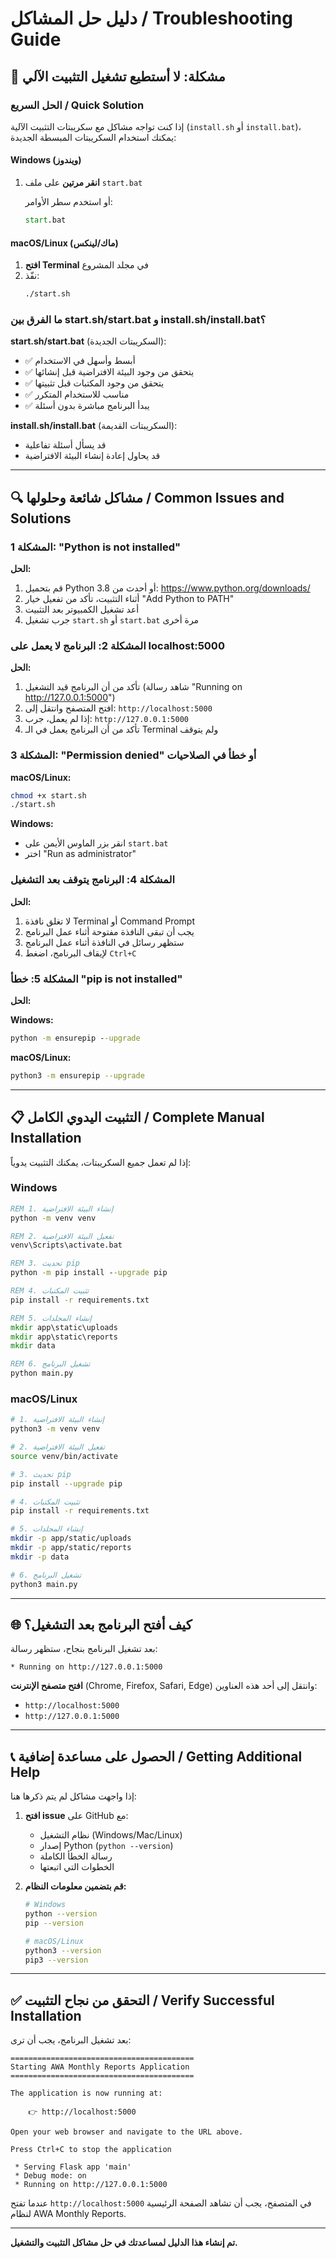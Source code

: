 # دليل حل المشاكل / Troubleshooting Guide

## 🚨 مشكلة: لا أستطيع تشغيل التثبيت الآلي

### الحل السريع / Quick Solution

إذا كنت تواجه مشاكل مع سكريبتات التثبيت الآلية (`install.sh` أو `install.bat`)، يمكنك استخدام السكريبتات المبسطة الجديدة:

#### Windows (ويندوز)

1. **انقر مرتين** على ملف `start.bat`
   
   أو استخدم سطر الأوامر:
   ```cmd
   start.bat
   ```

#### macOS/Linux (ماك/لينكس)

1. **افتح Terminal** في مجلد المشروع
2. نفّذ:
   ```bash
   ./start.sh
   ```

### ما الفرق بين start.sh/start.bat و install.sh/install.bat؟

**start.sh/start.bat** (السكريبتات الجديدة):
- ✅ أبسط وأسهل في الاستخدام
- ✅ يتحقق من وجود البيئة الافتراضية قبل إنشائها
- ✅ يتحقق من وجود المكتبات قبل تثبيتها
- ✅ مناسب للاستخدام المتكرر
- ✅ يبدأ البرنامج مباشرة بدون أسئلة

**install.sh/install.bat** (السكريبتات القديمة):
- قد يسأل أسئلة تفاعلية
- قد يحاول إعادة إنشاء البيئة الافتراضية

---

## 🔍 مشاكل شائعة وحلولها / Common Issues and Solutions

### المشكلة 1: "Python is not installed"

**الحل:**
1. قم بتحميل Python 3.8 أو أحدث من: https://www.python.org/downloads/
2. أثناء التثبيت، تأكد من تفعيل خيار "Add Python to PATH"
3. أعد تشغيل الكمبيوتر بعد التثبيت
4. جرب تشغيل `start.sh` أو `start.bat` مرة أخرى

### المشكلة 2: البرنامج لا يعمل على localhost:5000

**الحل:**
1. تأكد من أن البرنامج قيد التشغيل (شاهد رسالة "Running on http://127.0.0.1:5000")
2. افتح المتصفح وانتقل إلى: `http://localhost:5000`
3. إذا لم يعمل، جرب: `http://127.0.0.1:5000`
4. تأكد من أن البرنامج يعمل في الـ Terminal ولم يتوقف

### المشكلة 3: "Permission denied" أو خطأ في الصلاحيات

**macOS/Linux:**
```bash
chmod +x start.sh
./start.sh
```

**Windows:**
- انقر بزر الماوس الأيمن على `start.bat`
- اختر "Run as administrator"

### المشكلة 4: البرنامج يتوقف بعد التشغيل

**الحل:**
1. لا تغلق نافذة Terminal أو Command Prompt
2. يجب أن تبقى النافذة مفتوحة أثناء عمل البرنامج
3. ستظهر رسائل في النافذة أثناء عمل البرنامج
4. لإيقاف البرنامج، اضغط `Ctrl+C`

### المشكلة 5: خطأ "pip is not installed"

**الحل:**

**Windows:**
```cmd
python -m ensurepip --upgrade
```

**macOS/Linux:**
```bash
python3 -m ensurepip --upgrade
```

---

## 📋 التثبيت اليدوي الكامل / Complete Manual Installation

إذا لم تعمل جميع السكريبتات، يمكنك التثبيت يدوياً:

### Windows

```cmd
REM 1. إنشاء البيئة الافتراضية
python -m venv venv

REM 2. تفعيل البيئة الافتراضية
venv\Scripts\activate.bat

REM 3. تحديث pip
python -m pip install --upgrade pip

REM 4. تثبيت المكتبات
pip install -r requirements.txt

REM 5. إنشاء المجلدات
mkdir app\static\uploads
mkdir app\static\reports
mkdir data

REM 6. تشغيل البرنامج
python main.py
```

### macOS/Linux

```bash
# 1. إنشاء البيئة الافتراضية
python3 -m venv venv

# 2. تفعيل البيئة الافتراضية
source venv/bin/activate

# 3. تحديث pip
pip install --upgrade pip

# 4. تثبيت المكتبات
pip install -r requirements.txt

# 5. إنشاء المجلدات
mkdir -p app/static/uploads
mkdir -p app/static/reports
mkdir -p data

# 6. تشغيل البرنامج
python3 main.py
```

---

## 🌐 كيف أفتح البرنامج بعد التشغيل؟

بعد تشغيل البرنامج بنجاح، ستظهر رسالة:
```
* Running on http://127.0.0.1:5000
```

**افتح متصفح الإنترنت** (Chrome, Firefox, Safari, Edge) وانتقل إلى أحد هذه العناوين:
- `http://localhost:5000`
- `http://127.0.0.1:5000`

---

## 📞 الحصول على مساعدة إضافية / Getting Additional Help

إذا واجهت مشاكل لم يتم ذكرها هنا:

1. **افتح issue** على GitHub مع:
   - نظام التشغيل (Windows/Mac/Linux)
   - إصدار Python (`python --version`)
   - رسالة الخطأ الكاملة
   - الخطوات التي اتبعتها

2. **قم بتضمين معلومات النظام:**
   ```bash
   # Windows
   python --version
   pip --version
   
   # macOS/Linux
   python3 --version
   pip3 --version
   ```

---

## ✅ التحقق من نجاح التثبيت / Verify Successful Installation

بعد تشغيل البرنامج، يجب أن ترى:

```
=========================================
Starting AWA Monthly Reports Application
=========================================

The application is now running at:

    👉 http://localhost:5000

Open your web browser and navigate to the URL above.

Press Ctrl+C to stop the application

 * Serving Flask app 'main'
 * Debug mode: on
 * Running on http://127.0.0.1:5000
```

عندما تفتح `http://localhost:5000` في المتصفح، يجب أن تشاهد الصفحة الرئيسية لنظام AWA Monthly Reports.

---

**تم إنشاء هذا الدليل لمساعدتك في حل مشاكل التثبيت والتشغيل.**
